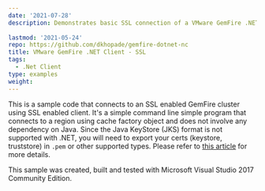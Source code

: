 ```yaml
---
date: '2021-07-28'
description: Demonstrates basic SSL connection of a VMware GemFire .NET client with a GemFire cluster. It's a simple command line program that connects to a region using the cache factory object and does not involve a dependency on Java. 
  
lastmod: '2021-05-24'
repo: https://github.com/dkhopade/gemfire-dotnet-nc
title: VMware GemFire .NET Client - SSL
tags:
  - .Net Client
type: examples
weight:
---
```


This is a sample code that connects to an SSL enabled GemFire cluster using SSL enabled client. It's a simple command line simple program that connects to a region using cache factory object and does not involve any dependency on Java. Since the Java KeyStore (JKS) format is not supported with .NET, you will need to export your certs (keystore, truststore) in `.pem` or other supported types. Please refer to [this article](https://community.pivotal.io/s/article/How-to-connect-SSL-Enabled-VMware-GemFire-NET-Client-to-SSL-Enabled-VMware-GemFire-Cluster-on-Windows?language=en_US) for more details. 

This sample was created, built and tested with Microsoft Visual Studio 2017 Community Edition.
